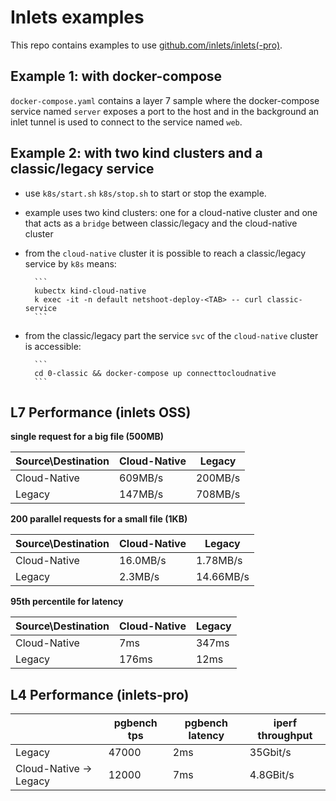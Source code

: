 # Inlets examples

This repo contains examples to use [github.com/inlets/inlets(-pro)](https://github.com/inlets/inlets).

## Example 1: with docker-compose

`docker-compose.yaml` contains a layer 7 sample where the docker-compose service named `server` exposes a port to the host and in the background an inlet tunnel is used to connect to the service named `web`.


## Example 2: with two kind clusters and a classic/legacy service

* use `k8s/start.sh` `k8s/stop.sh` to start or stop the example.

* example uses two kind clusters: one for a cloud-native cluster and one that acts as a `bridge` between classic/legacy and the cloud-native cluster

* from the `cloud-native` cluster it is possible to reach a classic/legacy service by `k8s` means:

        ```
        kubectx kind-cloud-native
        k exec -it -n default netshoot-deploy-<TAB> -- curl classic-service
        ```

* from the classic/legacy part the service `svc` of the `cloud-native` cluster is accessible: 

        ```
        cd 0-classic && docker-compose up connecttocloudnative
        ```


## L7 Performance (inlets OSS)

__single request for a big file (500MB)__

|Source\Destination     |Cloud-Native   |Legacy         |
|-|-|-|
|Cloud-Native           |609MB/s        |200MB/s        |
|Legacy                 |147MB/s        |708MB/s        |

__200 parallel requests for a small file (1KB)__

|Source\Destination     |Cloud-Native   |Legacy         |
|-|-|-|
|Cloud-Native           |16.0MB/s       |1.78MB/s       |
|Legacy                 |2.3MB/s        |14.66MB/s      |

__95th percentile for latency__

|Source\Destination     |Cloud-Native   |Legacy |
|-|-|-|
|Cloud-Native           |7ms            |347ms  |
|Legacy                 |176ms          |12ms   |

## L4 Performance (inlets-pro)

|                       | pgbench tps   | pgbench latency       | iperf throughput      |
|-|-|-|-|
|Legacy                 | 47000         | 2ms                   | 35Gbit/s              |
|Cloud-Native -> Legacy | 12000         | 7ms                   | 4.8GBit/s             |
